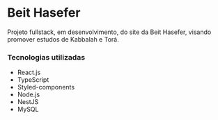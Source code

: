 # Beit Hasefer

Projeto fullstack, em desenvolvimento, do site da Beit Hasefer, visando promover estudos de Kabbalah e Torá.

### Tecnologias utilizadas
- React.js
- TypeScript
- Styled-components
- Node.js
- NestJS
- MySQL




